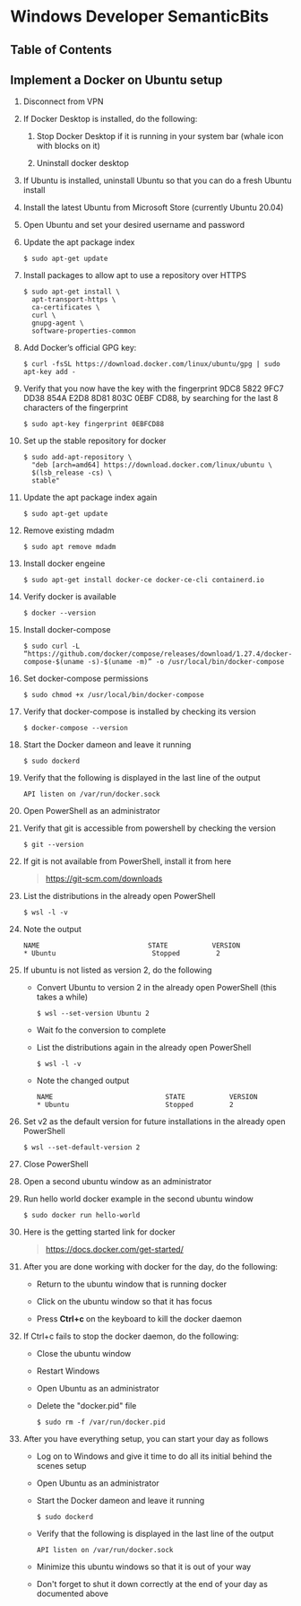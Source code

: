 # Windows Developer SemanticBits

## Table of Contents

## Implement a Docker on Ubuntu setup

1. Disconnect from VPN

1. If Docker Desktop is installed, do the following:

   1. Stop Docker Desktop if it is running in your system bar (whale icon with blocks on it)

   1. Uninstall docker desktop

1. If Ubuntu is installed, uninstall Ubuntu so that you can do a fresh Ubuntu install

1. Install the latest Ubuntu from Microsoft Store (currently Ubuntu 20.04)

1. Open Ubuntu and set your desired username and password

1. Update the apt package index

   ```ShellSession
   $ sudo apt-get update
   ```

1. Install packages to allow apt to use a repository over HTTPS

   ```ShellSession
   $ sudo apt-get install \
     apt-transport-https \
     ca-certificates \
     curl \
     gnupg-agent \
     software-properties-common
   ```

1. Add Docker’s official GPG key:

   ```ShellSession
   $ curl -fsSL https://download.docker.com/linux/ubuntu/gpg | sudo apt-key add -
   ```

1. Verify that you now have the key with the fingerprint 9DC8 5822 9FC7 DD38 854A  E2D8 8D81 803C 0EBF CD88, by searching for the last 8 characters of the fingerprint

   ```ShellSession
   $ sudo apt-key fingerprint 0EBFCD88
   ```

1. Set up the stable repository for docker

   ```ShellSession
   $ sudo add-apt-repository \
     "deb [arch=amd64] https://download.docker.com/linux/ubuntu \
     $(lsb_release -cs) \
     stable"
   ```

1. Update the apt package index again

   ```ShellSession
   $ sudo apt-get update
   ```

1. Remove existing mdadm

   ```ShellSession
   $ sudo apt remove mdadm
   ```
   
1. Install docker engeine

   ```ShellSession
   $ sudo apt-get install docker-ce docker-ce-cli containerd.io
   ```

1. Verify docker is available

   ```ShellSession
   $ docker --version
   ```

1. Install docker-compose

   ```ShellSession
   $ sudo curl -L “https://github.com/docker/compose/releases/download/1.27.4/docker-compose-$(uname -s)-$(uname -m)” -o /usr/local/bin/docker-compose
   ```

1. Set docker-compose permissions

   ```ShellSession
   $ sudo chmod +x /usr/local/bin/docker-compose
   ```

1. Verify that docker-compose is installed by checking its version

   ```ShellSession
   $ docker-compose --version
   ```

1. Start the Docker dameon and leave it running

   ```ShellSession
   $ sudo dockerd
   ```

1. Verify that the following is displayed in the last line of the output

   ```
   API listen on /var/run/docker.sock
   ```

1. Open PowerShell as an administrator

1. Verify that git is accessible from powershell by checking the version

   ```ShellSession
   $ git --version
   ```

1. If git is not available from PowerShell, install it from here

   > https://git-scm.com/downloads

1. List the distributions in the already open PowerShell

   ```ShellSession
   $ wsl -l -v
   ```

1. Note the output

   ```
   NAME                           STATE           VERSION
   * Ubuntu                        Stopped         2
   ```
 
1. If ubuntu is not listed as version 2, do the following

   - Convert Ubuntu to version 2 in the already open PowerShell (this takes a while)

     ```ShellSession
     $ wsl --set-version Ubuntu 2
     ```

   - Wait fo the conversion to complete

   - List the distributions again in the already open PowerShell

     ```ShellSession
     $ wsl -l -v
     ```

   - Note the changed output

     ```
     NAME                            STATE           VERSION
     * Ubuntu                        Stopped         2
     ```

1. Set v2 as the default version for future installations in the already open PowerShell

   ```ShellSession
   $ wsl --set-default-version 2
   ```

1. Close PowerShell

1. Open a second ubuntu window as an administrator
   
1. Run hello world docker example in the second ubuntu window

   ```ShellSession
   $ sudo docker run hello-world
   ```

1. Here is the getting started link for docker

   > https://docs.docker.com/get-started/

1. After you are done working with docker for the day, do the following:

   - Return to the ubuntu window that is running docker

   - Click on the ubuntu window so that it has focus

   - Press **Ctrl+c** on the keyboard to kill the docker daemon

1. If Ctrl+c fails to stop the docker daemon, do the following:

   - Close the ubuntu window

   - Restart Windows

   - Open Ubuntu as an administrator

   - Delete the "docker.pid" file

     ```ShellSession
     $ sudo rm -f /var/run/docker.pid
     ```

1. After you have everything setup, you can start your day as follows

   - Log on to Windows and give it time to do all its initial behind the scenes setup

   - Open Ubuntu as an administrator

   - Start the Docker dameon and leave it running

     ```ShellSession
     $ sudo dockerd
     ```

   - Verify that the following is displayed in the last line of the output

     ```
     API listen on /var/run/docker.sock
     ```

   - Minimize this ubuntu windows so that it is out of your way

   - Don't forget to shut it down correctly at the end of your day as documented above

